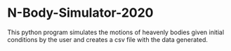 # N-Body-Simulator-2020
This python program simulates the motions of heavenly bodies given initial conditions by the user and creates a csv file with the data generated.
